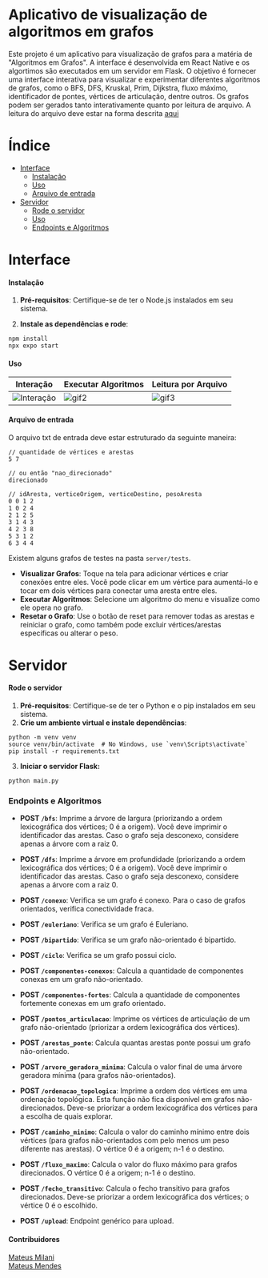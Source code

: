 # Aplicativo de visualização de algoritmos em grafos

Este projeto é um aplicativo para visualização de grafos para a matéria de "Algoritmos em Grafos". A interface é desenvolvida em React Native e os algortimos são executados em um servidor em Flask. O objetivo é fornecer uma interface interativa para visualizar e experimentar diferentes algoritmos de grafos, como o BFS, DFS, Kruskal, Prim, Dijkstra, fluxo máximo, identificador de pontes, vértices de articulação, dentre outros. Os grafos podem ser gerados tanto interativamente quanto por leitura de arquivo. A leitura do arquivo deve estar na forma descrita [aqui](#arquivo-de-entrada)

# Índice


- [Interface](#interface)
  - [Instalação](#instalação)
  - [Uso](#uso)
  - [Arquivo de entrada](#arquivo-de-entrada)
- [Servidor](#servidor)
  - [Rode o servidor](#rode-o-servidor)
  - [Uso](#uso)
  - [Endpoints e Algoritmos](#endpoints-e-algoritmos)

# Interface

#### Instalação

1. **Pré-requisitos**: Certifique-se de ter o Node.js instalados em seu sistema.

2. **Instale as dependências e rode**:

```
npm install
npx expo start
```

#### Uso

| Interação                                                                                     | Executar Algoritmos                                                                      | Leitura por Arquivo                                                                         |
| --------------------------------------------------------------------------------------------- | ---------------------------------------------------------------------------------------- | ------------------------------------------------------------------------------------------- |
| ![Interação](https://github.com/user-attachments/assets/fba80817-efb5-45e7-99bc-7d23c46298fb) | ![gif2](https://github.com/user-attachments/assets/159b6c6c-ece2-4386-a552-4986b4128251) | ![gif3](https://github.com/user-attachments/assets/0a46cbe1-4e3a-4c3b-9e9d-e0861c9e7f0d)    |

#### Arquivo de entrada

O arquivo txt de entrada deve estar estruturado da seguinte maneira:

```
// quantidade de vértices e arestas
5 7

// ou então "nao_direcionado"
direcionado

// idAresta, verticeOrigem, verticeDestino, pesoAresta
0 0 1 2
1 0 2 4
2 1 2 5
3 1 4 3
4 2 3 8
5 3 1 2
6 3 4 4
```

Existem alguns grafos de testes na pasta `server/tests`.

- **Visualizar Grafos**: Toque na tela para adicionar vértices e criar conexões entre eles. Você pode clicar em um vértice para aumentá-lo e tocar em dois vértices para conectar uma aresta entre eles.
- **Executar Algoritmos**: Selecione um algoritmo do menu e visualize como ele opera no grafo.
- **Resetar o Grafo**: Use o botão de reset para remover todas as arestas e reiniciar o grafo, como também pode excluir vértices/arestas específicas ou alterar o peso.

# Servidor

#### Rode o servidor

1. **Pré-requisitos**: Certifique-se de ter o Python e o pip instalados em seu sistema.
2. **Crie um ambiente virtual e instale dependências**:

```
python -m venv venv
source venv/bin/activate  # No Windows, use `venv\Scripts\activate`
pip install -r requirements.txt
```

3. **Iniciar o servidor Flask:**

```
python main.py
```

### Endpoints e Algoritmos

- **POST `/bfs`**: Imprime a árvore de largura (priorizando a ordem lexicográfica dos vértices; 0 é a origem). Você deve imprimir o identificador das arestas. Caso o grafo seja desconexo, considere apenas a árvore com a raiz 0.

- **POST `/dfs`**: Imprime a árvore em profundidade (priorizando a ordem lexicográfica dos vértices; 0 é a origem). Você deve imprimir o identificador das arestas. Caso o grafo seja desconexo, considere apenas a árvore com a raiz 0.

- **POST `/conexo`**: Verifica se um grafo é conexo. Para o caso de grafos orientados, verifica conectividade fraca.

- **POST `/euleriano`**: Verifica se um grafo é Euleriano.

- **POST `/bipartido`**: Verifica se um grafo não-orientado é bipartido.

- **POST `/ciclo`**: Verifica se um grafo possui ciclo.

- **POST `/componentes-conexos`**: Calcula a quantidade de componentes conexas em um grafo não-orientado.

- **POST `/componentes-fortes`**: Calcula a quantidade de componentes fortemente conexas em um grafo orientado.

- **POST `/pontos_articulacao`**: Imprime os vértices de articulação de um grafo não-orientado (priorizar a ordem lexicográfica dos vértices).

- **POST `/arestas_ponte`**: Calcula quantas arestas ponte possui um grafo não-orientado.

- **POST `/arvore_geradora_minima`**: Calcula o valor final de uma árvore geradora mínima (para grafos não-orientados).

- **POST `/ordenacao_topologica`**: Imprime a ordem dos vértices em uma ordenação topológica. Esta função não fica disponível em grafos não-direcionados. Deve-se priorizar a ordem lexicográfica dos vértices para a escolha de quais explorar.

- **POST `/caminho_minimo`**: Calcula o valor do caminho mínimo entre dois vértices (para grafos não-orientados com pelo menos um peso diferente nas arestas). O vértice 0 é a origem; n-1 é o destino.

- **POST `/fluxo_maximo`**: Calcula o valor do fluxo máximo para grafos direcionados. O vértice 0 é a origem; n-1 é o destino.

- **POST `/fecho_transitivo`**: Calcula o fecho transitivo para grafos direcionados. Deve-se priorizar a ordem lexicográfica dos vértices; o vértice 0 é o escolhido.

- **POST `/upload`**: Endpoint genérico para upload.


#### Contribuidores

[Mateus Milani](http://github.com/milanimateus) <br>
[Mateus Mendes](http://github.com/mateusMendes0/)